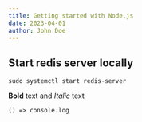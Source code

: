 ```yaml
---
title: Getting started with Node.js
date: 2023-04-01
author: John Doe
---
```


## Start redis server locally
`sudo systemctl start redis-server`

**Bold** text and *Italic* text


`() => console.log`
